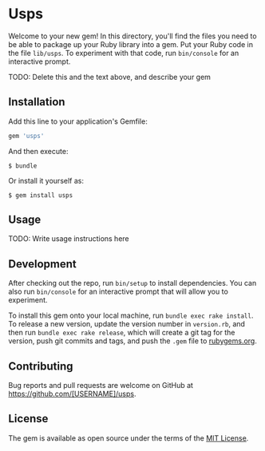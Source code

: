 # Usps

Welcome to your new gem! In this directory, you'll find the files you need to be able to package up your Ruby library into a gem. Put your Ruby code in the file `lib/usps`. To experiment with that code, run `bin/console` for an interactive prompt.

TODO: Delete this and the text above, and describe your gem

## Installation

Add this line to your application's Gemfile:

```ruby
gem 'usps'
```

And then execute:

    $ bundle

Or install it yourself as:

    $ gem install usps

## Usage

TODO: Write usage instructions here

## Development

After checking out the repo, run `bin/setup` to install dependencies. You can also run `bin/console` for an interactive prompt that will allow you to experiment.

To install this gem onto your local machine, run `bundle exec rake install`. To release a new version, update the version number in `version.rb`, and then run `bundle exec rake release`, which will create a git tag for the version, push git commits and tags, and push the `.gem` file to [rubygems.org](https://rubygems.org).

## Contributing

Bug reports and pull requests are welcome on GitHub at https://github.com/[USERNAME]/usps.


## License

The gem is available as open source under the terms of the [MIT License](http://opensource.org/licenses/MIT).

